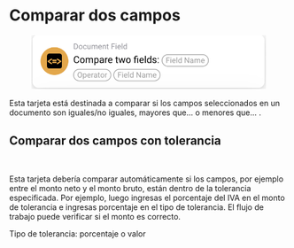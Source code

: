 # Comparar dos campos



<figure><img src="../../../.gitbook/assets/image (24).png" alt=""><figcaption></figcaption></figure>

Esta tarjeta está destinada a comparar si los campos seleccionados en un documento son iguales/no iguales, mayores que... o menores que... .



## Comparar dos campos con tolerancia

<figure><img src="https://lh7-us.googleusercontent.com/Qt90tjmjcLT32G-mRq3JeDC5rAL5Lkpk9jBhYFRoMF-jL0OPvJ4iKcmCz3FEn_L4WHysgTLRrlmr10ti4UJ1bojAQ57KBMXqySuykBFlQQWQ7dw7EJpr9Bw-th_1p4bA2_sGLUV6blAy1DblD4HFBVs" alt=""><figcaption></figcaption></figure>

Esta tarjeta debería comparar automáticamente si los campos, por ejemplo entre el monto neto y el monto bruto, están dentro de la tolerancia especificada. Por ejemplo, luego ingresas el porcentaje del IVA en el monto de tolerancia e ingresas porcentaje en el tipo de tolerancia. El flujo de trabajo puede verificar si el monto es correcto.

Tipo de tolerancia: porcentaje o valor
